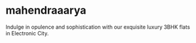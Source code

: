 # mahendraaarya
Indulge in opulence and sophistication with our exquisite luxury 3BHK flats in Electronic City. 
